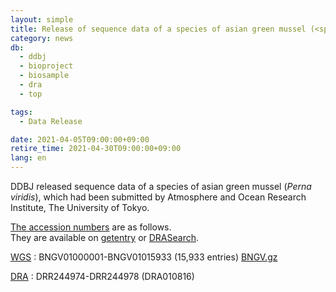 ```yaml
---
layout: simple
title: Release of sequence data of a species of asian green mussel (<span class="italic">Perna viridis</span>)
category: news
db:
  - ddbj
  - bioproject
  - biosample
  - dra
  - top

tags:
  - Data Release

date: 2021-04-05T09:00:00+09:00
retire_time: 2021-04-30T09:00:00+09:00
lang: en
---
```


DDBJ released sequence data of a species of asian green mussel (*Perna viridis*), which had been submitted by Atmosphere and Ocean Research Institute, The University of Tokyo.

[The accession numbers](/documents/accessions-e.html) are as follows.     
They are available on [getentry](http://getentry.ddbj.nig.ac.jp/top-e.html) or [DRASearch](http://ddbj.nig.ac.jp/DRASearch/).

[WGS](/ddbj/wgs.html)
: BNGV01000001-BNGV01015933 (15,933 entries) [BNGV.gz](https://ddbj.nig.ac.jp/public/ddbj_database/wgs/BN/BNGV.gz)

[DRA](/dra/index.html)
: DRR244974-DRR244978 (DRA010816)

